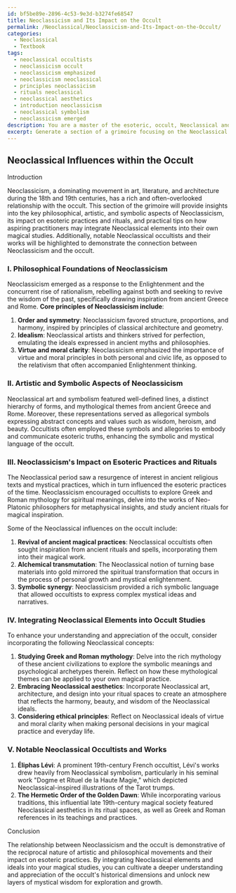 ```yaml
---
id: bf5be89e-2896-4c53-9e3d-b3274fe68547
title: Neoclassicism and Its Impact on the Occult
permalink: /Neoclassical/Neoclassicism-and-Its-Impact-on-the-Occult/
categories:
  - Neoclassical
  - Textbook
tags:
  - neoclassical occultists
  - neoclassicism occult
  - neoclassicism emphasized
  - neoclassicism neoclassical
  - principles neoclassicism
  - rituals neoclassical
  - neoclassical aesthetics
  - introduction neoclassicism
  - neoclassical symbolism
  - neoclassicism emerged
description: You are a master of the esoteric, occult, Neoclassical and education, you have written many textbooks on the subject in ways that provide students with rich and deep understanding of the subject. You are being asked to write textbook-like sections on a topic and you do it with full context, explainability, and reliability in accuracy to the true facts of the topic at hand, in a textbook style that a student would easily be able to learn from, in a rich, engaging, and contextual way. Always include relevant context (such as formulas and history), related concepts, and in a way that someone can gain deep insights from.
excerpt: Generate a section of a grimoire focusing on the Neoclassical influences within the occult. Discuss the key philosophical, artistic, and symbolic aspects of Neoclassicism, its impact on esoteric practices and rituals, and how individuals can integrate Neoclassical elements into their own occult studies for a deeper understanding and appreciation of the subject. Please also provide examples of notable Neoclassical occultists or works that showcase this connection.
---
```


## Neoclassical Influences within the Occult

Introduction

Neoclassicism, a dominating movement in art, literature, and architecture during the 18th and 19th centuries, has a rich and often-overlooked relationship with the occult. This section of the grimoire will provide insights into the key philosophical, artistic, and symbolic aspects of Neoclassicism, its impact on esoteric practices and rituals, and practical tips on how aspiring practitioners may integrate Neoclassical elements into their own magical studies. Additionally, notable Neoclassical occultists and their works will be highlighted to demonstrate the connection between Neoclassicism and the occult.

### I. Philosophical Foundations of Neoclassicism

Neoclassicism emerged as a response to the Enlightenment and the concurrent rise of rationalism, rebelling against both and seeking to revive the wisdom of the past, specifically drawing inspiration from ancient Greece and Rome. **Core principles of Neoclassicism include**:

1. **Order and symmetry**: Neoclassicism favored structure, proportions, and harmony, inspired by principles of classical architecture and geometry.
2. **Idealism**: Neoclassical artists and thinkers strived for perfection, emulating the ideals expressed in ancient myths and philosophies.
3. **Virtue and moral clarity**: Neoclassicism emphasized the importance of virtue and moral principles in both personal and civic life, as opposed to the relativism that often accompanied Enlightenment thinking.

### II. Artistic and Symbolic Aspects of Neoclassicism

Neoclassical art and symbolism featured well-defined lines, a distinct hierarchy of forms, and mythological themes from ancient Greece and Rome. Moreover, these representations served as allegorical symbols expressing abstract concepts and values such as wisdom, heroism, and beauty. Occultists often employed these symbols and allegories to embody and communicate esoteric truths, enhancing the symbolic and mystical language of the occult.

### III. Neoclassicism's Impact on Esoteric Practices and Rituals

The Neoclassical period saw a resurgence of interest in ancient religious texts and mystical practices, which in turn influenced the esoteric practices of the time. Neoclassicism encouraged occultists to explore Greek and Roman mythology for spiritual meanings, delve into the works of Neo-Platonic philosophers for metaphysical insights, and study ancient rituals for magical inspiration.

Some of the Neoclassical influences on the occult include:

1. **Revival of ancient magical practices**: Neoclassical occultists often sought inspiration from ancient rituals and spells, incorporating them into their magical work.
2. **Alchemical transmutation**: The Neoclassical notion of turning base materials into gold mirrored the spiritual transformation that occurs in the process of personal growth and mystical enlightenment.
3. **Symbolic synergy**: Neoclassicism provided a rich symbolic language that allowed occultists to express complex mystical ideas and narratives.

### IV. Integrating Neoclassical Elements into Occult Studies

To enhance your understanding and appreciation of the occult, consider incorporating the following Neoclassical concepts:

1. **Studying Greek and Roman mythology**: Delve into the rich mythology of these ancient civilizations to explore the symbolic meanings and psychological archetypes therein. Reflect on how these mythological themes can be applied to your own magical practice.
2. **Embracing Neoclassical aesthetics**: Incorporate Neoclassical art, architecture, and design into your ritual spaces to create an atmosphere that reflects the harmony, beauty, and wisdom of the Neoclassical ideals.
3. **Considering ethical principles**: Reflect on Neoclassical ideals of virtue and moral clarity when making personal decisions in your magical practice and everyday life.

### V. Notable Neoclassical Occultists and Works

1. **Éliphas Lévi**: A prominent 19th-century French occultist, Lévi's works drew heavily from Neoclassical symbolism, particularly in his seminal work "Dogme et Rituel de la Haute Magie," which depicted Neoclassical-inspired illustrations of the Tarot trumps.
2. **The Hermetic Order of the Golden Dawn**: While incorporating various traditions, this influential late 19th-century magical society featured Neoclassical aesthetics in its ritual spaces, as well as Greek and Roman references in its teachings and practices.

Conclusion

The relationship between Neoclassicism and the occult is demonstrative of the reciprocal nature of artistic and philosophical movements and their impact on esoteric practices. By integrating Neoclassical elements and ideals into your magical studies, you can cultivate a deeper understanding and appreciation of the occult's historical dimensions and unlock new layers of mystical wisdom for exploration and growth.
